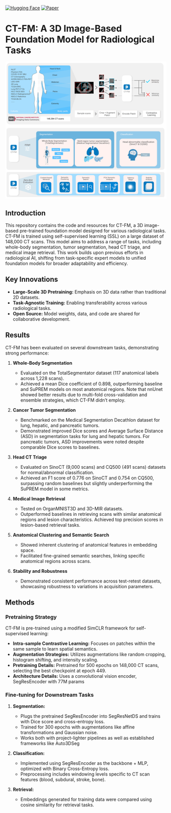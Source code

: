 [![Hugging Face](https://img.shields.io/badge/%F0%9F%A4%97-Models-yellow)](https://huggingface.co/project-lighter)
[![Paper](https://img.shields.io/badge/Paper-arXiv-red)](https://arxiv.org/abs/2501.09001)

# CT-FM: A 3D Image-Based Foundation Model for Radiological Tasks



![CT-FM Overview](./assets/Figure1.png)


## Introduction
This repository contains the code and resources for CT-FM, a 3D image-based pre-trained foundation model designed for various radiological tasks. CT-FM is trained using self-supervised learning (SSL) on a large dataset of 148,000 CT scans. This model aims to address a range of tasks, including whole-body segmentation, tumor segmentation, head CT triage, and medical image retrieval. This work builds upon previous efforts in radiological AI, shifting from task-specific expert models to unified foundation models for broader adaptability and efficiency.

## Key Innovations

*   **Large-Scale 3D Pretraining:** Emphasis on 3D data rather than traditional 2D datasets.
*   **Task-Agnostic Training:** Enabling transferability across various radiological tasks.
*   **Open Source:** Model weights, data, and code are shared for collaborative development.

## Results

CT-FM has been evaluated on several downstream tasks, demonstrating strong performance:

1.  **Whole-Body Segmentation**
    *   Evaluated on the TotalSegmentator dataset (117 anatomical labels across 1,228 scans).
    *   Achieved a mean Dice coefficient of 0.898, outperforming baseline and SuPREM models on most anatomical regions. Note that nnUnet showed better results due to multi-fold cross-validation and ensemble strategies, which CT-FM didn’t employ.

2.  **Cancer Tumor Segmentation**
    *   Benchmarked on the Medical Segmentation Decathlon dataset for lung, hepatic, and pancreatic tumors.
    *   Demonstrated improved Dice scores and Average Surface Distance (ASD) in segmentation tasks for lung and hepatic tumors. For pancreatic tumors, ASD improvements were noted despite comparable Dice scores to baselines.

3.  **Head CT Triage**
    *   Evaluated on SinoCT (9,000 scans) and CQ500 (491 scans) datasets for normal/abnormal classification.
    *   Achieved an F1 score of 0.776 on SinoCT and 0.754 on CQ500, surpassing random baselines but slightly underperforming the SuPREM model in some metrics.

4.  **Medical Image Retrieval**
    *   Tested on OrganMNIST3D and 3D-MIR datasets.
    *   Outperformed baselines in retrieving scans with similar anatomical regions and lesion characteristics. Achieved top precision scores in lesion-based retrieval tasks.

5.  **Anatomical Clustering and Semantic Search**
    *   Showed inherent clustering of anatomical features in embedding space.
    *   Facilitated fine-grained semantic searches, linking specific anatomical regions across scans.

6.  **Stability and Robustness**
    *   Demonstrated consistent performance across test-retest datasets, showcasing robustness to variations in acquisition parameters.

## Methods

### Pretraining Strategy

CT-FM is pre-trained using a modified SimCLR framework for self-supervised learning:

*   **Intra-sample Contrastive Learning:** Focuses on patches within the same sample to learn spatial semantics.
*   **Augmentation Strategies:** Utilizes augmentations like random cropping, histogram shifting, and intensity scaling.
*   **Pretraining Details:** Pretrained for 500 epochs on 148,000 CT scans, selecting the best checkpoint at epoch 449.
*  **Architecture Details:** Uses a convolutional vision encoder, SegResEncoder with 77M params

### Fine-tuning for Downstream Tasks

1.  **Segmentation:**
    *   Plugs the pretrained SegResEncoder into SegResNetDS and trains with Dice score and cross-entropy loss.
    *   Trained for 300 epochs with augmentations like affine transformations and Gaussian noise.
    *   Works both with project-lighter pipelines as well as established frameworks like Auto3DSeg

2.  **Classification:**
    *   Implemented using SegResEncoder as the backbone + MLP, optimized with Binary Cross-Entropy loss.
    *   Preprocessing includes windowing levels specific to CT scan features (blood, subdural, stroke, bone).

3.  **Retrieval:**
    *   Embeddings generated for training data were compared using cosine similarity for retrieval tasks.
